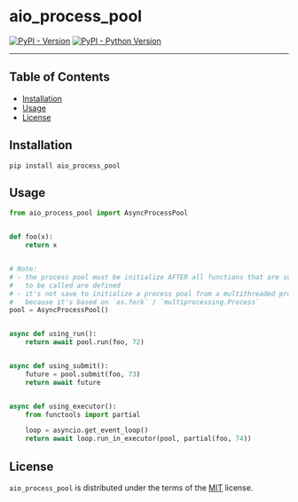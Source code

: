 # aio_process_pool

[![PyPI - Version](https://img.shields.io/pypi/v/aio_process_pool.svg)](https://pypi.org/project/aio_process_pool)
[![PyPI - Python Version](https://img.shields.io/pypi/pyversions/aio_process_pool.svg)](https://pypi.org/project/aio_process_pool)

-----

## Table of Contents

- [Installation](#installation)
- [Usage](#usage)
- [License](#license)

## Installation

```console
pip install aio_process_pool
```

## Usage

```python
from aio_process_pool import AsyncProcessPool


def foo(x):
    return x


# Note:
# - the process pool must be initialize AFTER all functions that are supposed
#   to be called are defined
# - it's not save to initialize a process pool from a multithreaded process
#   because it's based on `os.fork` / `multiprocessing.Process`
pool = AsyncProcessPool()


async def using_run():
    return await pool.run(foo, 72)


async def using_submit():
    future = pool.submit(foo, 73)
    return await future


async def using_executor():
    from functools import partial

    loop = asyncio.get_event_loop()
    return await loop.run_in_executor(pool, partial(foo, 74))
```

## License

`aio_process_pool` is distributed under the terms of the [MIT](https://spdx.org/licenses/MIT.html) license.
